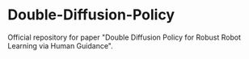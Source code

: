 # Double-Diffusion-Policy
Official repository for paper "Double Diffusion Policy for Robust Robot Learning via Human Guidance".
